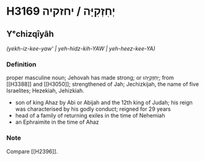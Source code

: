 # H3169 יְחִזְקִיָּה / יחזקיה

## Yᵉchizqîyâh

_(yekh-iz-kee-yaw' | yeh-hidz-kih-YAW | yeh-heez-kee-YA)_

### Definition

proper masculine noun; Jehovah has made strong; or יְחִזְקִיָּהוּ; from [[H3388]] and [[H3050]]; strengthened of Jah; Jechizkijah, the name of five Israelites; Hezekiah, Jehizkiah.

- son of king Ahaz by Abi or Abijah and the 12th king of Judah; his reign was characterised by his godly conduct; reigned for 29 years
- head of a family of returning exiles in the time of Nehemiah
- an Ephraimite in the time of Ahaz


### Note

Compare [[H2396]].

